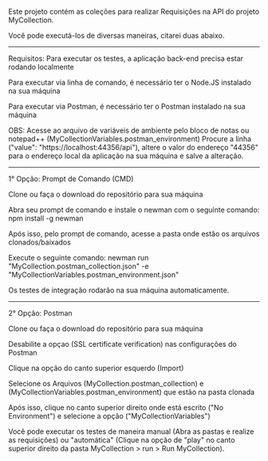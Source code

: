 Este projeto contém as coleções para realizar Requisições na API do projeto MyCollection.

Você pode executá-los de diversas maneiras, citarei duas abaixo.

---------------------------------------------------------

Requisitos: Para executar os testes, a aplicação back-end precisa estar rodando localmente

Para executar via linha de comando, é necessário ter o Node.JS instalado na sua máquina

Para executar via Postman, é necessário ter o Postman instalado na sua máquina

OBS: Acesse ao arquivo de variáveis de ambiente pelo bloco de notas ou notepad++ (MyCollectionVariables.postman_environment)
Procure a linha ("value": "https://localhost:44356/api"), altere o valor do endereço "44356" para o endereço local da aplicação na sua máquina e salve a alteração.

---------------------------------------------------------

1° Opção: Prompt de Comando (CMD)

Clone ou faça o download do repositório para sua máquina

Abra seu prompt de comando e instale o newman com o seguinte comando: npm install -g newman

Após isso, pelo prompt de comando, acesse a pasta onde estão os arquivos clonados/baixados

Execute o seguinte comando: newman run "MyCollection.postman_collection.json" -e "MyCollectionVariables.postman_environment.json"

Os testes de integração rodarão na sua máquina automaticamente.
 
 ----------------------------------------------------------

2° Opção: Postman

Clone ou faça o download do repositório para sua máquina

Desabilite a opçao (SSL certificate verification) nas configurações do Postman

Clique na opção do canto superior esquerdo (Import)

Selecione os Arquivos (MyCollection.postman_collection) e (MyCollectionVariables.postman_environment) que estão na pasta clonada

Após isso, clique no canto superior direito onde está escrito ("No Environment") e selecione a opção ("MyCollectionVariables")

Você pode executar os testes de maneira manual (Abra as pastas e realize as requisições) ou "automática" (Clique na opção de "play" no canto superior direito da pasta MyCollection > run > Run MyCollection).
